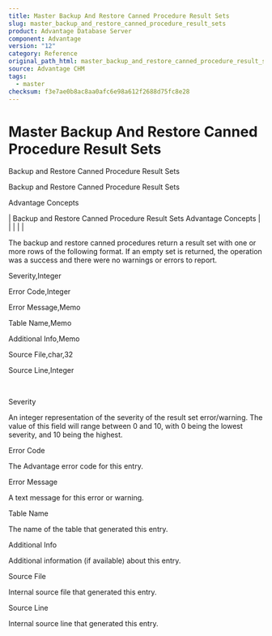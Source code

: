 ```yaml
---
title: Master Backup And Restore Canned Procedure Result Sets
slug: master_backup_and_restore_canned_procedure_result_sets
product: Advantage Database Server
component: Advantage
version: "12"
category: Reference
original_path_html: master_backup_and_restore_canned_procedure_result_sets.htm
source: Advantage CHM
tags:
  - master
checksum: f3e7ae0b8ac8aa0afc6e98a612f2688d75fc8e28
---
```


# Master Backup And Restore Canned Procedure Result Sets

Backup and Restore Canned Procedure Result Sets

Backup and Restore Canned Procedure Result Sets

Advantage Concepts

| Backup and Restore Canned Procedure Result Sets  Advantage Concepts |  |  |  |  |

The backup and restore canned procedures return a result set with one or more rows of the following format. If an empty set is returned, the operation was a success and there were no warnings or errors to report.

Severity,Integer

Error Code,Integer

Error Message,Memo

Table Name,Memo

Additional Info,Memo

Source File,char,32

Source Line,Integer

 

Severity

An integer representation of the severity of the result set error/warning. The value of this field will range between 0 and 10, with 0 being the lowest severity, and 10 being the highest.

Error Code

The Advantage error code for this entry.

Error Message

A text message for this error or warning.

Table Name

The name of the table that generated this entry.

Additional Info

Additional information (if available) about this entry.

Source File

Internal source file that generated this entry.

Source Line

Internal source line that generated this entry.

